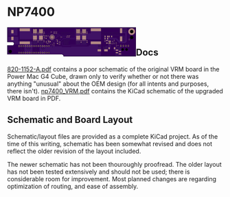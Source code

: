 # NP7400
<img src="https://github.com/nickposting/NP7400/blob/main/assets/board_top.png" align="left" width="300"><br>

## Docs
[820-1152-A.pdf](/docs/820-1152-A.pdf) contains a poor schematic of the
original VRM board in the Power Mac G4 Cube, drawn only to verify whether or not
there was anything "unusual" about the OEM design (for all intents and purposes,
there isn't).
[np7400_VRM.pdf](/docs/np7400_VRM.pdf) contains the KiCad schematic of the
upgraded VRM board in PDF.
<br>

## Schematic and Board Layout
Schematic/layout files are provided as a complete KiCad project. As of the time
of this writing, schematic has been somewhat revised and does not reflect the
older revision of the layout included.

The newer schematic has not been thouroughly proofread. The older layout has not
been tested extensively and should not be used; there is considerable room for
improvement. Most planned changes are regarding optimization of routing, and ease
of assembly.